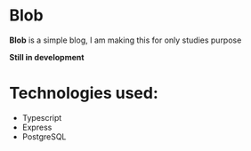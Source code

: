 # Blob
**Blob** is a simple blog, I am making this for only studies purpose

**Still in development**

# Technologies used:
- Typescript
- Express
- PostgreSQL
